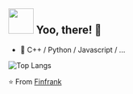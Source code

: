 ## <img src="https://raw.githubusercontent.com/alexnaiman/alexnaiman/master/resources/welcomeglitch.gif" width="50px" /> Yoo, there! 👀

- 🌱 C++ / Python / Javascript / ...

<!--
- 🤔 I’m currently working on...
  - _Wechat_ Miniprogram. **(Learning)**
  
  - _Unity_ & _Unreal_ Game Design and Programming. **(Pending..)**
  
- 🎮 A Enthusiastic Player of Console Games.

## ⚡ Fun fact
- 😏 A Enthusiastic Fan of Console Games.

- 💕 _ARPG,JRPG_ and _FPS_ Lover.

- 🎮 Welcome To -->

<!--![Finfrank's GitHub stats](https://github-readme-stats.vercel.app/api?username=Finfrank&show_icons=true&theme=vue&hide=prs,issues,contribs)-->
![Top Langs](https://github-readme-stats.vercel.app/api/top-langs/?username=Finfrank&layout=compact&theme=vue)


⭐️ From [Finfrank](https://github.com/Finfrank)
